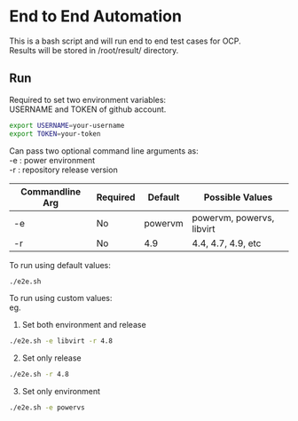 # End to End Automation

This is a bash script and will run end to end test cases for OCP.  
Results will be stored in /root/result/ directory.

## Run

Required to set two environment variables:  
USERNAME and TOKEN of github account. 

```bash
export USERNAME=your-username
export TOKEN=your-token
```  
Can pass two optional command line arguments as:  
 -e : power environment  
 -r : repository release version  

| Commandline Arg  | Required |  Default | Possible Values |
| ------------- | ------------- | ------------- |  ------------- | 
| -e  |  No | powervm | powervm, powervs, libvirt|
| -r  | No  | 4.9 | 4.4, 4.7, 4.9, etc |  

To run using default values:  
```bash
./e2e.sh
```  
To run using custom values:  
eg.  
1. Set both environment and release
```bash
./e2e.sh -e libvirt -r 4.8
```
2. Set only release
```bash
./e2e.sh -r 4.8
```
3. Set only environment
```bash
./e2e.sh -e powervs
```
